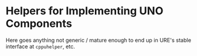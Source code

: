 # Helpers for Implementing UNO Components

Here goes anything not generic / mature enough to end up in URE's stable interface
at `cppuhelper`, etc.
